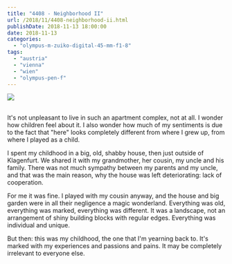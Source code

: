 ```yaml
---
title: "4408 - Neighborhood II"
url: /2018/11/4408-neighborhood-ii.html
publishDate: 2018-11-13 18:00:00
date: 2018-11-13
categories: 
  - "olympus-m-zuiko-digital-45-mm-f1-8"
tags: 
  - "austria"
  - "vienna"
  - "wien"
  - "olympus-pen-f"
---
```

<div class="container">
<div class="center"><a target="_blank" href="https://d25zfm9zpd7gm5.cloudfront.net/1200x1200/2017/20170809_075250_lr.jpg"><img class="webfeedsFeaturedVisual" src="https://d25zfm9zpd7gm5.cloudfront.net/0600x0600/2017/20170809_075250_lr.jpg" /></a></div>
</div>
<br />

It's not unpleasant to live in such an apartment complex, not at
all. I wonder how children feel about it. I also wonder how much of
my sentiments is due to the fact that "here" looks completely
different from where I grew up, from where I played as a child.

I spent my childhood in a big, old, shabby house, then just outside
of Klagenfurt. We shared it with my grandmother, her cousin, my
uncle and his family. There was not much sympathy between my parents
and my uncle, and that was the main reason, why the house was left
deteriorating: lack of cooperation.

For me it was fine. I played with my cousin anyway, and the house
and big garden were in all their negligence a magic wonderland.
Everything was old, everything was marked, everything was different.
It was a landscape, not an arrangement of shiny building blocks with
regular edges. Everything was individual and unique.

But then: this was my childhood, the one that I'm yearning back to.
It's marked with my experiences and passions and pains. It may be
completely irrelevant to everyone else.